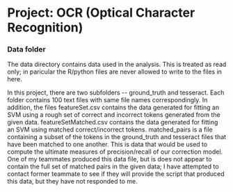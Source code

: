 # Project: OCR (Optical Character Recognition) 

### Data folder

The data directory contains data used in the analysis. This is treated as read only; in paricular the R/python files are never allowed to write to the files in here. 

In this project, there are two subfolders -- ground_truth and tesseract. Each folder contains 100 text files with same file names correspondingly. In addition, the files featureSet.csv contains the data generated for fitting an SVM using a rough set of correct and incorrect tokens generated from the given data. featureSetMatched.csv contains the data generated for fitting an SVM using matched correct/incorrect tokens. matched_pairs is a file containing a subset of the tokens in the ground_truth and tesseract files that have been matched to one another. This is data that would be used to compute the ultimate measures of precision/recall of our correction model. One of my teammates produced this data file, but is does not appear to contain the full set of matched pairs in the given data; I have attempted to contact former teammate to see if they will provide the script that produced this data, but they have not responded to me. 


